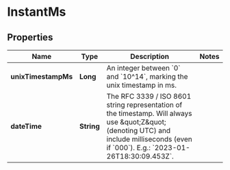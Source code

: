 

# InstantMs


## Properties

| Name | Type | Description | Notes |
|------------ | ------------- | ------------- | -------------|
|**unixTimestampMs** | **Long** | An integer between &#x60;0&#x60; and &#x60;10^14&#x60;, marking the unix timestamp in ms. |  |
|**dateTime** | **String** | The RFC 3339 / ISO 8601 string representation of the timestamp. Will always use \&quot;Z\&quot; (denoting UTC) and include milliseconds (even if &#x60;000&#x60;). E.g.: &#x60;2023-01-26T18:30:09.453Z&#x60;.  |  |



